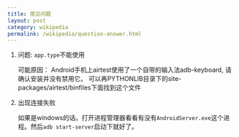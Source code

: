```yaml
--- 
title: 常见问题
layout: post
category: wikipedia
permalink: /wikipedia/question-answer.html
---
```


1. 问题: `app.type`不能使用

	可能原因： Android手机上airtest使用了一个自带的输入法adb-keyboard, 请确认安装并没有禁用它。
	可以再PYTHONLIB目录下的site-packages/airtest/binfiles下面找到这个文件

2. 出现连接失败

	如果是windows的话。打开进程管理器看看有没有`AndroidServer.exe`这个进程。然后`adb start-server`启动下就好了。

